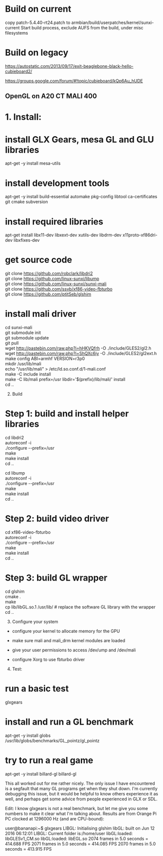 # Build on current
copy patch-5.4.40-rt24.patch to armbian/build/userpatches/kernel/sunxi-current
Start build process, exclude AUFS from the build, under misc filesystems

# Build on legacy
https://autostatic.com/2013/09/17/exit-beaglebone-black-hello-cubieboard2/

https://groups.google.com/forum/#!topic/cubieboard/kQp6Au_hUDE

## OpenGL on A20 CT MALI 400
# 1. Install:

# install GLX Gears, mesa GL and GLU libraries 
apt-get -y install mesa-utils

# install development tools
apt-get -y install build-essential automake pkg-config libtool ca-certificates git cmake subversion
                                                                                
# install required libraries                                                 
apt-get install libx11-dev libxext-dev xutils-dev libdrm-dev x11proto-xf86dri-dev libxfixes-dev
                                   
#  get source code                                                                                        
git clone https://github.com/robclark/libdri2                                   
git clone https://github.com/linux-sunxi/libump                                 
git clone https://github.com/linux-sunxi/sunxi-mali                             
git clone https://github.com/ssvb/xf86-video-fbturbo                            
git clone https://github.com/ptitSeb/glshim

# install mali driver
cd sunxi-mali                                                                   
git submodule init                                                              
git submodule update                                                            
git pull                                                                        
wget http://pastebin.com/raw.php?i=hHKVQfrh -O ./include/GLES2/gl2.h            
wget http://pastebin.com/raw.php?i=ShQXc6jy -O ./include/GLES2/gl2ext.h   
make config ABI=armhf VERSION=r3p0                                              
mkdir /usr/lib/mali                                                             
echo "/usr/lib/mali" > /etc/ld.so.conf.d/1-mali.conf                            
make -C include install                                                         
make -C lib/mali prefix=/usr libdir='$(prefix)/lib/mali/' install           
cd ..

2. Build

# Step 1: build and install helper libraries                                    
                                                                                
cd libdri2                                                                      
autoreconf -i                                                                   
./configure --prefix=/usr                                                       
make                                                                            
make install                                                                    
cd ..                                                                           
                                                                                
cd libump                                                                       
autoreconf -i                                                                   
./configure --prefix=/usr                                                       
make                                                                            
make install                                                                    
cd ..                 

# Step 2: build video driver                              
                                                                                
cd xf86-video-fbturbo                                                           
autoreconf -i                                                                   
./configure --prefix=/usr                                                       
make                                                                            
make install                                                                    
cd ..     

# Step 3: build GL wrapper                                               
                                                                                
cd glshim                                                                       
cmake .                                                                         
make                                                                            
cp lib/libGL.so.1 /usr/lib/ # replace the software GL library with the wrapper
cd ..    

3. Configure your system

- configure your kernel to allocate memory for the GPU

- make sure mali and mali_drm kernel modules are loaded

- give your user permissions to access /dev/ump and /dev/mali

- configure Xorg to use fbturbo driver

 

4. Test:

# run a basic test
glxgears   

# install and run a GL benchmark 
apt-get -y install globs  
/usr/lib/globs/benchmarks/GL_pointz/gl_pointz                            

# try to run a real game
apt-get -y install billard-gl
billard-gl  

This all worked out for me rather nicely. The only issue I have encountered is a segfault that many GL programs get when they shut down. I'm currently debugging this issue, but it would be helpful to know others experience it as well, and perhaps get some advice from people experienced in GLX or SDL.

 

Edit: I know glxgears is not a real benchmark, but let me give you some numbers to make it clear what I'm talking about. Results are from Orange Pi PC clocked at 1296000 Hz (and are CPU-bound):

user@bananapi:~$ glxgears
LIBGL: Initialising glshim
libGL: built on Jun 12 2016 06:12:01
LIBGL: Current folder is:/home/user
libGL:loaded: libGLESv1_CM.so
libGL:loaded: libEGL.so
2074 frames in 5.0 seconds = 414.688 FPS
2071 frames in 5.0 seconds = 414.085 FPS
2070 frames in 5.0 seconds = 413.915 FPS
